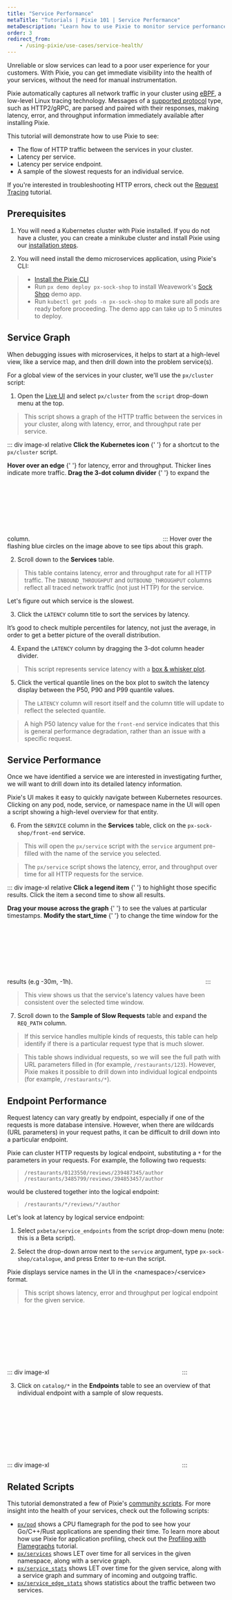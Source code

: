 ```yaml
---
title: "Service Performance"
metaTitle: "Tutorials | Pixie 101 | Service Performance"
metaDescription: "Learn how to use Pixie to monitor service performance."
order: 3
redirect_from:
    - /using-pixie/use-cases/service-health/
---
```


Unreliable or slow services can lead to a poor user experience for your customers. With Pixie, you can get immediate visibility into the health of your services, without the need for manual instrumentation.

Pixie automatically captures all network traffic in your cluster using [eBPF](https://www.brendangregg.com/ebpf.html), a low-level Linux tracing technology. Messages of a [supported protocol](http://localhost:8000/about-pixie/data-sources/#supported-protocols) type, such as HTTP2/gRPC, are parsed and paired with their responses, making latency, error, and throughput information immediately available after installing Pixie.

This tutorial will demonstrate how to use Pixie to see:

- The flow of HTTP traffic between the services in your cluster.
- Latency per service.
- Latency per service endpoint.
- A sample of the slowest requests for an individual service.

If you're interested in troubleshooting HTTP errors, check out the [Request Tracing](/tutorials/pixie-101/request-tracing) tutorial.

## Prerequisites

1. You will need a Kubernetes cluster with Pixie installed. If you do not have a cluster, you can create a minikube cluster and install Pixie using our [installation steps](/installing-pixie/).

2. You will need install the demo microservices application, using Pixie's CLI:

> - [Install the Pixie CLI](/installing-pixie/install-schemes/cli/#1.-install-the-pixie-cli)
> - Run `px demo deploy px-sock-shop` to install Weavework's [Sock Shop](https://microservices-demo.github.io/) demo app.
> - Run `kubectl get pods -n px-sock-shop` to make sure all pods are ready before proceeding. The demo app can take up to 5 minutes to deploy.

## Service Graph

When debugging issues with microservices, it helps to start at a high-level view, like a service map, and then drill down into the problem service(s).

For a global view of the services in your cluster, we'll use the `px/cluster` script:

1. Open the [Live UI](http://work.withpixie.ai/) and select `px/cluster` from the `script` drop-down menu at the top.

> This script shows a graph of the HTTP traffic between the services in your cluster, along with latency, error, and throughput rate per service.

::: div image-xl relative
<PoiTooltip top={9} left={2}>
<strong>Click the Kubernetes icon</strong>
{' '}
for a shortcut to the `px/cluster` script.
</PoiTooltip>

<PoiTooltip top={26} left={60}>
<strong>Hover over an edge</strong>
{' '}
for latency, error and throughput. Thicker lines indicate more traffic.
</PoiTooltip>

<PoiTooltip top={60} left={47}>
<strong>Drag the 3-dot column divider</strong>
{' '}
to expand the column.
</PoiTooltip>

<svg title='' src='use-case-tutorials/cluster.png'/>
:::

<Alert variant="outlined" severity="info">
  Hover over the flashing blue circles on the image above to see tips about this graph.
</Alert>

2. Scroll down to the **Services** table.

> This table contains latency, error and throughput rate for all HTTP traffic. The `INBOUND_THROUGHPUT` and `OUTBOUND_THROUGHPUT` columns  reflect all traced network traffic (not just HTTP) for the service.

Let's figure out which service is the slowest.

3. Click the `LATENCY` column title to sort the services by latency.

It’s good to check multiple percentiles for latency, not just the average, in order to get a better picture of the overall distribution.

4. Expand the `LATENCY` column by dragging the 3-dot column header divider.

> This script represents service latency with a [box & whisker plot](https://datavizcatalogue.com/methods/box_plot.html).

5. Click the vertical quantile lines on the box plot to switch the latency display between the P50, P90 and P99 quantile values.

> The `LATENCY` column will resort itself and the column title will update to reflect the selected quantile.

> A high P50 latency value for the `front-end` service indicates that this is general performance degradation, rather than an issue with a specific request.

## Service Performance

Once we have identified a service we are interested in investigating further, we will want to drill down into its detailed latency information.

Pixie's UI makes it easy to quickly navigate between Kubernetes resources. Clicking on any pod, node, service, or namespace name in the UI will open a script showing a high-level overview for that entity.

6. From the `SERVICE` column in the **Services** table, click on the `px-sock-shop/front-end` service.

> This will open the `px/service` script with the `service` argument pre-filled with the name of the service you selected.

> The `px/service` script shows the latency, error, and throughput over time for all HTTP requests for the service.

::: div image-xl relative
<PoiTooltip top={35} left={68}>
<strong>Click a legend item</strong>
{' '}
to highlight those specific results. Click the item a second time to show all results.
</PoiTooltip>

<PoiTooltip top={27} left={58}>
<strong>Drag your mouse across the graph</strong>
{' '}
to see the values at particular timestamps.
</PoiTooltip>

<PoiTooltip top={10} left={82}>
<strong>Modify the start_time</strong>
{' '}
to change the time window for the results (e.g -30m, -1h).
</PoiTooltip>

<svg title='' src='use-case-tutorials/service.png'/>
:::

> This view shows us that the service's latency values have been consistent over the selected time window.

7. Scroll down to the **Sample of Slow Requests** table and expand the `REQ_PATH` column.

> If this service handles multiple kinds of requests, this table can help identify if there is a particular request type that is much slower.

> This table shows individual requests, so we will see the full path with URL parameters filled in (for example, `/restaurants/123`).  However, Pixie makes it possible to drill down into individual logical endpoints (for example, `/restaurants/*`).

## Endpoint Performance

Request latency can vary greatly by endpoint, especially if one of the requests is more database intensive. However, when there are wildcards (URL parameters) in your request paths, it can be difficult to drill down into a particular endpoint.

Pixie can cluster HTTP requests by logical endpoint, substituting a `*` for the parameters in your requests. For example, the following two requests:

> `/restaurants/0123550/reviews/239487345/author`
> `/restaurants/3485799/reviews/394853457/author`

would be clustered together into the logical endpoint:

> `/restaurants/*/reviews/*/author`

Let's look at latency by logical service endpoint:

1. Select `pxbeta/service_endpoints` from the script drop-down menu (note: this is a Beta script).

2. Select the drop-down arrow next to the `service` argument, type `px-sock-shop/catalogue`, and press Enter to re-run the script.

<Alert variant="outlined" severity="info">
  Pixie displays service names in the UI in the &lt;namespace&gt;&#47;&lt;service&gt; format.
</Alert>

> This script shows latency, error and throughput per logical endpoint for the given service.

::: div image-xl
<svg title='' src='use-case-tutorials/service_endpoints.png'/>
:::

3. Click on `catalog/*` in the **Endpoints** table to see an overview of that individual endpoint with a sample of slow requests.

::: div image-xl
<svg title='' src='use-case-tutorials/service_endpoint.png'/>
:::

## Related Scripts

This tutorial demonstrated a few of Pixie's [community scripts](https://github.com/pixie-labs/pixie/tree/main/src/pxl_scripts). For more insight into the health of your services, check out the following scripts:

- [`px/pod`](http://work.withpixie.ai/script/pod) shows a CPU flamegraph for the pod to see how your Go/C++/Rust applications are spending their time. To learn more about how use Pixie for application profiling, check out the [Profiling with Flamegraphs](/tutorials/profiler) tutorial.
- [`px/services`](http://work.withpixie.ai/script/services) shows LET over time for all services in the given namespace, along with a  service graph.
- [`px/service_stats`](http://work.withpixie.ai/script/service_stats) shows LET over time for the given service, along with a service graph and summary of incoming and outgoing traffic.
- [`px/service_edge_stats`](http://work.withpixie.ai/script/service_edge_stats) shows statistics about the traffic between two services.
